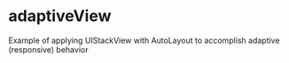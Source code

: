 # adaptiveView
Example of applying UIStackView with AutoLayout to accomplish adaptive (responsive) behavior
